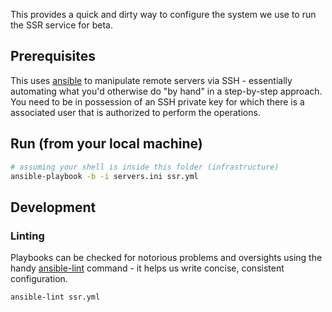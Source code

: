 This provides a quick and dirty way to configure the system we use to run the SSR service for beta.

## Prerequisites

This uses [ansible](https://docs.ansible.com/ansible/latest/index.html) to manipulate remote servers via SSH - essentially automating what you'd otherwise do "by hand" in a step-by-step approach.
You need to be in possession of an SSH private key for which there is a associated user that is authorized to perform the operations.

## Run (from your local machine)

```sh
# assuming your shell is inside this folder (infrastructure)
ansible-playbook -b -i servers.ini ssr.yml
```

## Development

### Linting

Playbooks can be checked for notorious problems and oversights using the handy [ansible-lint](https://hub.docker.com/r/particlekit/ansible-lint) command - it helps us write concise, consistent configuration.

```sh
ansible-lint ssr.yml
```
